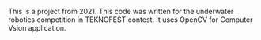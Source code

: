 This is a project from 2021. This code was written for the underwater robotics competition in TEKNOFEST contest. It uses OpenCV for Computer Vsion application.
